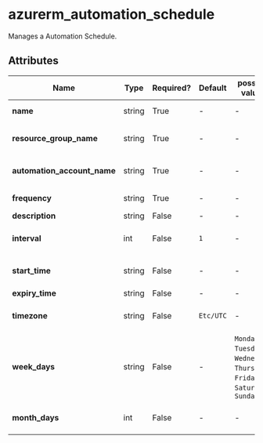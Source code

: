 # azurerm_automation_schedule

Manages a Automation Schedule.

## Attributes

| Name | Type | Required? | Default  | possible values | Description |
| ---- | ---- | --------- | -------- | ----------- | ----------- |
| **name** | string | True | -  |  -  | Specifies the name of the Schedule. Changing this forces a new resource to be created. | 
| **resource_group_name** | string | True | -  |  -  | The name of the resource group in which the Schedule is created. Changing this forces a new resource to be created. | 
| **automation_account_name** | string | True | -  |  -  | The name of the automation account in which the Schedule is created. Changing this forces a new resource to be created. | 
| **frequency** | string | True | -  |  -  | The frequency of the schedule. - can be either `OneTime`, `Day`, `Hour`, `Week`, or `Month`. | 
| **description** | string | False | -  |  -  | A description for this Schedule. | 
| **interval** | int | False | `1`  |  -  | The number of `frequency`s between runs. Only valid when frequency is `Day`, `Hour`, `Week`, or `Month` and defaults to `1`. | 
| **start_time** | string | False | -  |  -  | Start time of the schedule. Must be at least five minutes in the future. Defaults to seven minutes in the future from the time the resource is created. | 
| **expiry_time** | string | False | -  |  -  | The end time of the schedule. | 
| **timezone** | string | False | `Etc/UTC`  |  -  | The timezone of the start time. Defaults to `Etc/UTC`. For possible values see: <https://docs.microsoft.com/en-us/rest/api/maps/timezone/gettimezoneenumwindows> | 
| **week_days** | string | False | -  |  `Monday`, `Tuesday`, `Wednesday`, `Thursday`, `Friday`, `Saturday`, `Sunday`  | List of days of the week that the job should execute on. Only valid when frequency is `Week`. Possible values are `Monday`, `Tuesday`, `Wednesday`, `Thursday`, `Friday`, `Saturday` and `Sunday`. | 
| **month_days** | int | False | -  |  -  | List of days of the month that the job should execute on. Must be between `1` and `31`. `-1` for last day of the month. Only valid when frequency is `Month`. | 

